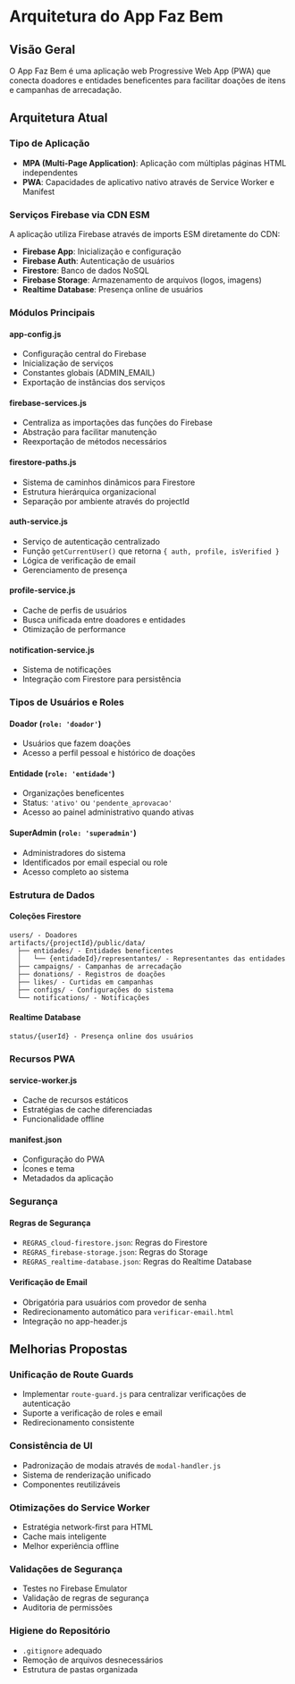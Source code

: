 # Arquitetura do App Faz Bem

## Visão Geral

O App Faz Bem é uma aplicação web Progressive Web App (PWA) que conecta doadores e entidades beneficentes para facilitar doações de itens e campanhas de arrecadação.

## Arquitetura Atual

### Tipo de Aplicação
- **MPA (Multi-Page Application)**: Aplicação com múltiplas páginas HTML independentes
- **PWA**: Capacidades de aplicativo nativo através de Service Worker e Manifest

### Serviços Firebase via CDN ESM
A aplicação utiliza Firebase através de imports ESM diretamente do CDN:
- **Firebase App**: Inicialização e configuração
- **Firebase Auth**: Autenticação de usuários
- **Firestore**: Banco de dados NoSQL
- **Firebase Storage**: Armazenamento de arquivos (logos, imagens)
- **Realtime Database**: Presença online de usuários

### Módulos Principais

#### app-config.js
- Configuração central do Firebase
- Inicialização de serviços
- Constantes globais (ADMIN_EMAIL)
- Exportação de instâncias dos serviços

#### firebase-services.js
- Centraliza as importações das funções do Firebase
- Abstração para facilitar manutenção
- Reexportação de métodos necessários

#### firestore-paths.js
- Sistema de caminhos dinâmicos para Firestore
- Estrutura hierárquica organizacional
- Separação por ambiente através do projectId

#### auth-service.js
- Serviço de autenticação centralizado
- Função `getCurrentUser()` que retorna `{ auth, profile, isVerified }`
- Lógica de verificação de email
- Gerenciamento de presença

#### profile-service.js
- Cache de perfis de usuários
- Busca unificada entre doadores e entidades
- Otimização de performance

#### notification-service.js
- Sistema de notificações
- Integração com Firestore para persistência

### Tipos de Usuários e Roles

#### Doador (`role: 'doador'`)
- Usuários que fazem doações
- Acesso a perfil pessoal e histórico de doações

#### Entidade (`role: 'entidade'`)
- Organizações beneficentes
- Status: `'ativo'` ou `'pendente_aprovacao'`
- Acesso ao painel administrativo quando ativas

#### SuperAdmin (`role: 'superadmin'`)
- Administradores do sistema
- Identificados por email especial ou role
- Acesso completo ao sistema

### Estrutura de Dados

#### Coleções Firestore
```
users/ - Doadores
artifacts/{projectId}/public/data/
  ├── entidades/ - Entidades beneficentes
  │   └── {entidadeId}/representantes/ - Representantes das entidades
  ├── campaigns/ - Campanhas de arrecadação
  ├── donations/ - Registros de doações
  ├── likes/ - Curtidas em campanhas
  ├── configs/ - Configurações do sistema
  └── notifications/ - Notificações
```

#### Realtime Database
```
status/{userId} - Presença online dos usuários
```

### Recursos PWA

#### service-worker.js
- Cache de recursos estáticos
- Estratégias de cache diferenciadas
- Funcionalidade offline

#### manifest.json
- Configuração do PWA
- Ícones e tema
- Metadados da aplicação

### Segurança

#### Regras de Segurança
- `REGRAS_cloud-firestore.json`: Regras do Firestore
- `REGRAS_firebase-storage.json`: Regras do Storage
- `REGRAS_realtime-database.json`: Regras do Realtime Database

#### Verificação de Email
- Obrigatória para usuários com provedor de senha
- Redirecionamento automático para `verificar-email.html`
- Integração no app-header.js

## Melhorias Propostas

### Unificação de Route Guards
- Implementar `route-guard.js` para centralizar verificações de autenticação
- Suporte a verificação de roles e email
- Redirecionamento consistente

### Consistência de UI
- Padronização de modais através de `modal-handler.js`
- Sistema de renderização unificado
- Componentes reutilizáveis

### Otimizações do Service Worker
- Estratégia network-first para HTML
- Cache mais inteligente
- Melhor experiência offline

### Validações de Segurança
- Testes no Firebase Emulator
- Validação de regras de segurança
- Auditoria de permissões

### Higiene do Repositório
- `.gitignore` adequado
- Remoção de arquivos desnecessários
- Estrutura de pastas organizada